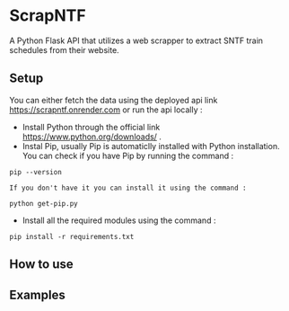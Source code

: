 # ScrapNTF
A Python Flask API that utilizes a web scrapper to extract SNTF train schedules from their website.

## Setup
You can either fetch the data using the deployed api link https://scrapntf.onrender.com or run the api locally :
  * Install Python through the official link https://www.python.org/downloads/ .
  * Instal Pip, usually Pip is automaticlly installed with Python installation.
    You can check if you have Pip by running the command :
  ```
  pip --version
  ```
    If you don't have it you can install it using the command :
  ```
  python get-pip.py
  ```
  *  Install all the required modules using the command :
  ```
  pip install -r requirements.txt
  ```

## How to use


## Examples
